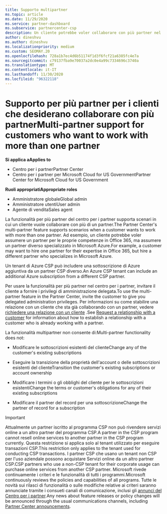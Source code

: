 ```yaml
---
title: Supporto multipartner
ms.topic: article
ms.date: 11/29/2020
ms.service: partner-dashboard
ms.subservice: partnercenter-csp
description: Un cliente potrebbe voler collaborare con più partner nel programma Cloud Solution Provider, specializzato in servizi diversi.
author: dineshvu
ms.author: dineshvu
ms.localizationpriority: medium
ms.custom: SEOMAY.20
ms.openlocfilehash: 728a1b7ec4d6b51174f1d3f6fcf21a6385fc4e7a
ms.sourcegitcommit: c79137fba9e70037a2dc0e4a99c7334696c3740a
ms.translationtype: MT
ms.contentlocale: it-IT
ms.lasthandoff: 11/30/2020
ms.locfileid: "96322118"
---
```

# <a name="multi-partner-support-for-customers-who-want-to-work-with-more-than-one-partner"></a><span data-ttu-id="2a376-103">Supporto per più partner per i clienti che desiderano collaborare con più partner</span><span class="sxs-lookup"><span data-stu-id="2a376-103">Multi-partner support for customers who want to work with more than one partner</span></span>

<span data-ttu-id="2a376-104">**Si applica a**</span><span class="sxs-lookup"><span data-stu-id="2a376-104">**Applies to**</span></span>

- <span data-ttu-id="2a376-105">Centro per i partner</span><span class="sxs-lookup"><span data-stu-id="2a376-105">Partner Center</span></span>
- <span data-ttu-id="2a376-106">Centro per i partner per Microsoft Cloud for US Government</span><span class="sxs-lookup"><span data-stu-id="2a376-106">Partner Center for Microsoft Cloud for US Government</span></span>

<span data-ttu-id="2a376-107">**Ruoli appropriati**</span><span class="sxs-lookup"><span data-stu-id="2a376-107">**Appropriate roles**</span></span>

- <span data-ttu-id="2a376-108">Amministratore globale</span><span class="sxs-lookup"><span data-stu-id="2a376-108">Global admin</span></span>
- <span data-ttu-id="2a376-109">Amministratore utenti</span><span class="sxs-lookup"><span data-stu-id="2a376-109">User admin</span></span>
- <span data-ttu-id="2a376-110">Agente di vendita</span><span class="sxs-lookup"><span data-stu-id="2a376-110">Sales agent</span></span>

<span data-ttu-id="2a376-111">La funzionalità per più partner del centro per i partner supporta scenari in cui un cliente vuole collaborare con più di un partner.</span><span class="sxs-lookup"><span data-stu-id="2a376-111">The Partner Center's multi-partner feature supports scenarios when a customer wants to work with more than one partner.</span></span> <span data-ttu-id="2a376-112">Ad esempio, un cliente potrebbe voler assumere un partner per le proprie competenze in Office 365, ma assumere un partner diverso specializzato in Microsoft Azure.</span><span class="sxs-lookup"><span data-stu-id="2a376-112">For example, a customer may want to hire one partner for their expertise in Office 365, but hire a different partner who specializes in Microsoft Azure.</span></span>

<span data-ttu-id="2a376-113">Un tenant di Azure CSP può includere una sottoscrizione di Azure aggiuntiva da un partner CSP diverso.</span><span class="sxs-lookup"><span data-stu-id="2a376-113">An Azure CSP tenant can include an additional Azure subscription from a different CSP partner.</span></span>

<span data-ttu-id="2a376-114">Per usare la funzionalità per più partner nel centro per i partner, invitare il cliente a fornire i privilegi di amministrazione delegata.</span><span class="sxs-lookup"><span data-stu-id="2a376-114">To use the multi-partner feature in the Partner Center, invite the customer to give you delegated administration privileges.</span></span> <span data-ttu-id="2a376-115">Per informazioni su come stabilire una relazione con un cliente che sta già collaborando con un partner, vedere [richiedere una relazione con un cliente](request-a-relationship-with-a-customer.md) .</span><span class="sxs-lookup"><span data-stu-id="2a376-115">See [Request a relationship with a customer](request-a-relationship-with-a-customer.md) for information about how to establish a relationship with a customer who is already working with a partner.</span></span>

<span data-ttu-id="2a376-116">La funzionalità multipartner non consente di:</span><span class="sxs-lookup"><span data-stu-id="2a376-116">Multi-partner functionality does not:</span></span>

- <span data-ttu-id="2a376-117">Modificare le sottoscrizioni esistenti del cliente</span><span class="sxs-lookup"><span data-stu-id="2a376-117">Change any of the customer's existing subscriptions</span></span>

- <span data-ttu-id="2a376-118">Eseguire la transizione della proprietà dell'account o delle sottoscrizioni esistenti del cliente</span><span class="sxs-lookup"><span data-stu-id="2a376-118">Transition the customer's existing subscriptions or account ownership</span></span>

- <span data-ttu-id="2a376-119">Modificare i termini o gli obblighi del cliente per le sottoscrizioni esistenti</span><span class="sxs-lookup"><span data-stu-id="2a376-119">Change the terms or customer's obligations for any of their existing subscriptions</span></span>

- <span data-ttu-id="2a376-120">Modificare il partner del record per una sottoscrizione</span><span class="sxs-lookup"><span data-stu-id="2a376-120">Change the partner of record for a subscription</span></span>

> [!IMPORTANT]  
> <span data-ttu-id="2a376-121">Attualmente un partner iscritto al programma CSP non può rivendere servizi online a un altro partner del programma CSP.</span><span class="sxs-lookup"><span data-stu-id="2a376-121">A partner in the CSP program cannot resell online services to another partner in the CSP program currently.</span></span> <span data-ttu-id="2a376-122">Questa restrizione si applica solo al tenant utilizzato per eseguire transazioni CSP.</span><span class="sxs-lookup"><span data-stu-id="2a376-122">This restriction only applies to the tenant used for conducting CSP transactions.</span></span> <span data-ttu-id="2a376-123">I partner CSP che usano un tenant non CSP per l'uso aziendale possono acquistare Servizi online da un altro partner CSP.</span><span class="sxs-lookup"><span data-stu-id="2a376-123">CSP partners who use a non-CSP tenant for their corporate usage can purchase online services from another CSP partner.</span></span> <span data-ttu-id="2a376-124">Microsoft rivede continuamente i criteri e le funzionalità di tutti i programmi.</span><span class="sxs-lookup"><span data-stu-id="2a376-124">Microsoft continuously reviews the policies and capabilities of all programs.</span></span> <span data-ttu-id="2a376-125">Tutte le novità sui rilasci di funzionalità o sulle modifiche relative ai criteri saranno annunciate tramite i consueti canali di comunicazione, inclusi gli [annunci del Centro per i partner](announcements/index.md).</span><span class="sxs-lookup"><span data-stu-id="2a376-125">Any news about feature releases or policy changes will be announced through the usual communications channels, including [Partner Center announcements](announcements/index.md).</span></span>
